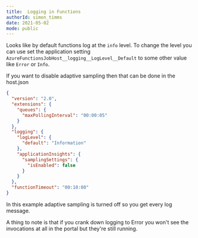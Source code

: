 ```yaml
---
title:  Logging in Functions
authorId: simon_timms
date: 2021-05-02
mode: public
---
```




Looks like by default functions log at the `info` level. To change the level you can use set the application setting `AzureFunctionsJobHost__logging__LogLevel__Default` to some other value like `Error` or `Info`. 

If you want to disable adaptive sampling then that can be done in the host.json

```json
{
  "version": "2.0",
  "extensions": {
    "queues": {
      "maxPollingInterval": "00:00:05"
    }
  },
  "logging": {
    "logLevel": {
      "default": "Information"
    },
    "applicationInsights": {
      "samplingSettings": {
        "isEnabled": false
      }
    }
  },
  "functionTimeout": "00:10:00"
}
```
In this example adaptive sampling is turned off so you get every log message.

A thing to note is that if you crank down logging to Error you won't see the invocations at all in the portal but they're still running.